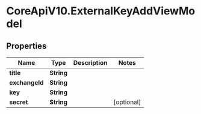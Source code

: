# CoreApiV10.ExternalKeyAddViewModel

## Properties
Name | Type | Description | Notes
------------ | ------------- | ------------- | -------------
**title** | **String** |  | 
**exchangeId** | **String** |  | 
**key** | **String** |  | 
**secret** | **String** |  | [optional] 



